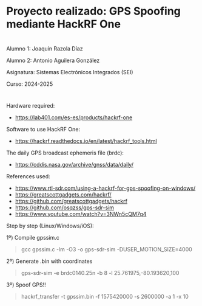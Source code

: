 # Proyecto realizado: GPS Spoofing mediante HackRF One

#
Alumno 1: Joaquín Razola Díaz

Alumno 2: Antonio Aguilera González 

Asignatura: Sistemas Electrónicos Integrados (SEI) 

Curso: 2024-2025
#


Hardware required:

- https://lab401.com/es-es/products/hackrf-one


Software to use HackRF One:

- https://hackrf.readthedocs.io/en/latest/hackrf_tools.html


The daily GPS broadcast ephemeris file (brdc):

- https://cddis.nasa.gov/archive/gnss/data/daily/


References used:

- https://www.rtl-sdr.com/using-a-hackrf-for-gps-spoofing-on-windows/
- https://greatscottgadgets.com/hackrf/
- https://github.com/greatscottgadgets/hackrf
- https://github.com/osqzss/gps-sdr-sim
- https://www.youtube.com/watch?v=3NWn5cQM7q4

Step by step (Linux/Windows/iOS):

1º) Compile gpssim.c

> gcc gpssim.c -lm -O3 -o gps-sdr-sim -DUSER_MOTION_SIZE=4000

2º) Generate .bin with coordinates

> gps-sdr-sim -e brdc0140.25n -b 8 -l 25.761975,-80.193620,100

3º) Spoof GPS!!

> hackrf_transfer -t gpssim.bin -f 1575420000 -s 2600000 -a 1 -x 10


